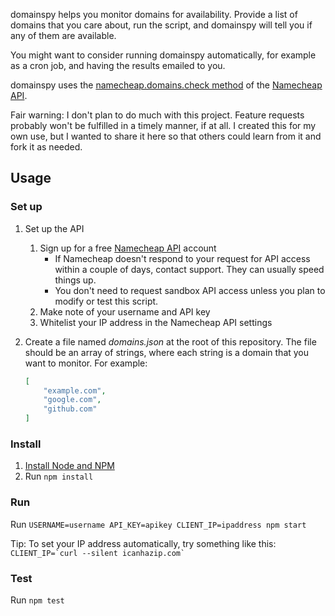 domainspy helps you monitor domains for availability. Provide a list of domains
that you care about, run the script, and domainspy will tell you if any of them
are available.

You might want to consider running domainspy automatically, for example as a
cron job, and having the results emailed to you.

domainspy uses the [namecheap.domains.check method](https://www.namecheap.com/support/api/methods/domains/check.aspx)
of the [Namecheap API](https://www.namecheap.com/support/api/intro.aspx).

Fair warning: I don't plan to do much with this project. Feature requests
probably won't be fulfilled in a timely manner, if at all. I created this for my
own use, but I wanted to share it here so that others could learn from it and
fork it as needed.

## Usage

### Set up

1. Set up the API
    1. Sign up for a free [Namecheap API](https://www.namecheap.com/support/api/intro.aspx) account
        * If Namecheap doesn't respond to your request for API access within a
          couple of days, contact support. They can usually speed things up.
        * You don't need to request sandbox API access unless you plan to modify
          or test this script.
    2. Make note of your username and API key
    3. Whitelist your IP address in the Namecheap API settings
2. Create a file named *domains.json* at the root of this repository. The file
   should be an array of strings, where each string is a domain that you want to
   monitor. For example:

   ```json
   [
       "example.com",
       "google.com",
       "github.com"
   ]
   ```

### Install

1. [Install Node and NPM](https://nodejs.org/en/download/)
2. Run `npm install`

### Run

Run `USERNAME=username API_KEY=apikey CLIENT_IP=ipaddress npm start`

Tip: To set your IP address automatically, try something like this:
`` CLIENT_IP=`curl --silent icanhazip.com` ``

### Test

Run `npm test`
